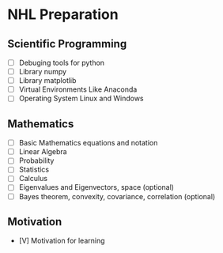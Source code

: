 # NHL Preparation

## Scientific Programming
- [ ] Debuging tools for python  
- [ ] Library numpy
- [ ] Library matplotlib
- [ ] Virtual Environments Like Anaconda
- [ ] Operating System Linux and Windows

## Mathematics
- [ ] Basic Mathematics equations and notation
- [ ] Linear Algebra
- [ ] Probability
- [ ] Statistics
- [ ] Calculus
- [ ] Eigenvalues and Eigenvectors, space (optional)
- [ ] Bayes theorem, convexity, covariance, correlation (optional)

## Motivation
- [V] Motivation for learning
